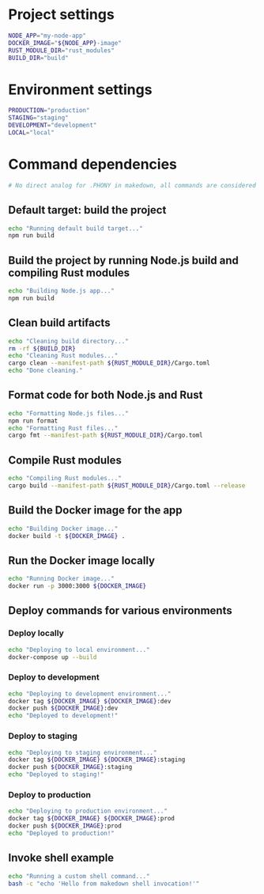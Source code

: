 # Project settings

```sh
NODE_APP="my-node-app"
DOCKER_IMAGE="${NODE_APP}-image"
RUST_MODULE_DIR="rust_modules"
BUILD_DIR="build"
```

# Environment settings

```sh
PRODUCTION="production"
STAGING="staging"
DEVELOPMENT="development"
LOCAL="local"
```

# Command dependencies

```sh
# No direct analog for .PHONY in makedown, all commands are considered executable
```

## Default target: build the project

```sh build
echo "Running default build target..."
npm run build
```

## Build the project by running Node.js build and compiling Rust modules

```sh build: format compile docker-build
echo "Building Node.js app..."
npm run build
```

## Clean build artifacts

```sh clean
echo "Cleaning build directory..."
rm -rf ${BUILD_DIR}
echo "Cleaning Rust modules..."
cargo clean --manifest-path ${RUST_MODULE_DIR}/Cargo.toml
echo "Done cleaning."
```

## Format code for both Node.js and Rust

```sh format
echo "Formatting Node.js files..."
npm run format
echo "Formatting Rust files..."
cargo fmt --manifest-path ${RUST_MODULE_DIR}/Cargo.toml
```

## Compile Rust modules

```sh compile compile
echo "Compiling Rust modules..."
cargo build --manifest-path ${RUST_MODULE_DIR}/Cargo.toml --release
```

## Build the Docker image for the app

```sh docker-build
echo "Building Docker image..."
docker build -t ${DOCKER_IMAGE} .
```

## Run the Docker image locally

```sh docker-run: docker-clean docker-build
echo "Running Docker image..."
docker run -p 3000:3000 ${DOCKER_IMAGE}
```

## Deploy commands for various environments

### Deploy locally

```sh deploy-local: build
echo "Deploying to local environment..."
docker-compose up --build
```

### Deploy to development

```sh deploy-dev: build
echo "Deploying to development environment..."
docker tag ${DOCKER_IMAGE} ${DOCKER_IMAGE}:dev
docker push ${DOCKER_IMAGE}:dev
echo "Deployed to development!"
```

### Deploy to staging

```sh deploy-staging: build
echo "Deploying to staging environment..."
docker tag ${DOCKER_IMAGE} ${DOCKER_IMAGE}:staging
docker push ${DOCKER_IMAGE}:staging
echo "Deployed to staging!"
```

### Deploy to production

```sh deploy-prod build
echo "Deploying to production environment..."
docker tag ${DOCKER_IMAGE} ${DOCKER_IMAGE}:prod
docker push ${DOCKER_IMAGE}:prod
echo "Deployed to production!"
```

## Invoke shell example

```sh shell
echo "Running a custom shell command..."
bash -c "echo 'Hello from makedown shell invocation!'"
```
